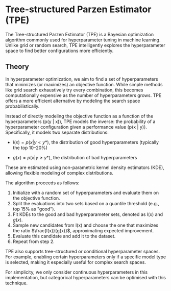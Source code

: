 # Tree-structured Parzen Estimator (TPE)
The Tree-structured Parzen Estimator (TPE) is a Bayesian optimization algorithm commonly used for hyperparameter tuning in machine learning. Unlike grid or random search, TPE intelligently explores the hyperparameter space to find better configurations more efficiently.

## Theory
In hyperparameter optimization, we aim to find a set of hyperparameters that minimizes (or maximizes) an objective function. While simple methods like grid search exhaustively try every combination, this becomes computationally expensive as the number of hyperparameters grows. TPE offers a more efficient alternative by modeling the search space probabilistically.

Instead of directly modeling the objective function as a function of the hyperparameters (p(y | x)), TPE models the inverse: the probability of a hyperparameter configuration given a performance value (p(x | y)). Specifically, it models two separate distributions:

* $l(x) = p(x | y < y*)$, the distribution of good hyperparameters (typically the top 10–20%)

* $g(x) = p(x | y ≥ y*)$, the distribution of bad hyperparameters

These are estimated using non-parametric kernel density estimators (KDE), allowing flexible modeling of complex distributions.

The algorithm proceeds as follows:
1. Initialize with a random set of hyperparameters and evaluate them on the objective function.
1. Split the evaluations into two sets based on a quantile threshold (e.g., top 15% as "good").
1. Fit KDEs to the good and bad hyperparameter sets, denoted as $l(x)$ and $g(x)$.
1. Sample new candidates from l(x) and choose the one that maximizes the ratio $\frac{l(x)}{g(x)}$, approximating expected improvement.
1. Evaluate this candidate and add it to the dataset.
1. Repeat from step 2.

TPE also supports tree-structured or conditional hyperparameter spaces. For example, enabling certain hyperparameters only if a specific model type is selected, making it especially useful for complex search spaces.

For simplicity, we only consider continuous hyperparameters in this implementation, but categorical hyperparameters can be optimised with this technique.
